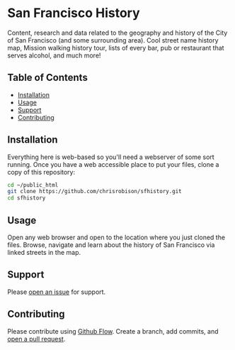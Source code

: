 # San Francisco History

Content, research and data related to the geography and history of the City of San Francisco (and some surrounding area).  Cool street name history map, Mission walking history tour, lists of every bar, pub or restaurant that serves alcohol, and much more!

## Table of Contents

- [Installation](#installation)
- [Usage](#usage)
- [Support](#support)
- [Contributing](#contributing)

## Installation

Everything here is web-based so you'll need a webserver of some sort running. 
Once you have a web accessible place to put your files, clone a copy of this 
repository:

```sh
cd ~/public_html
git clone https://github.com/chrisrobison/sfhistory.git
cd sfhistory
```

## Usage

Open any web browser and open to the location where you just cloned the files.
Browse, navigate and learn about the history of San Francisco via linked streets
in the map.

## Support

Please [open an issue](https://github.com/chrisrobison/sfhistory/issues/new) for support.

## Contributing

Please contribute using [Github Flow](https://guides.github.com/introduction/flow/). Create a branch, add commits, and [open a pull request](https://github.com/chrisrobison/sfhistory/compare/).

